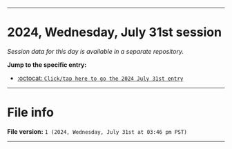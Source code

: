 
***

# 2024, Wednesday, July 31st session

_Session data for this day is available in a separate repository._

**Jump to the specific entry:**

- [:octocat: `Click/tap here to go the 2024 July 31st entry`](https://github.com/seanpm2001/SeansLifeArchive_Images_TinyTower_Y2024/tree/SeansLifeArchive_Images_TinyTower_Y2024_Main-dev/2024/07_July/31/)

***

# File info

**File version:** `1 (2024, Wednesday, July 31st at 03:46 pm PST)`

***
